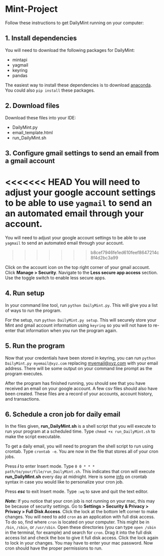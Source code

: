 # Mint-Project
Follow these instructions to get DailyMint running on your computer:

## __1. Install dependencies__
	
  You will need to download the following packages for DailyMint:

  * mintapi
  * yagmail
  * keyring
  * pandas

  The easiest way to install these dependencies is to download [anaconda](https://www.anaconda.com/products/individual). You could also `pip install` these packages.

## __2. Download files__
Download these files into your IDE:

  * DailyMint.py
  * email_template.html
  * run_DailyMint.sh
	
## __3. Configure gmail settings to send an email from a gmail account__
	
<<<<<<< HEAD
  You will need to adjust your google account settings to be able to use `yagmail` to send an an automated email through your account.
=======
  You will need to adjust your google account settings to be able to use `yagmail` to send an automated email through your account.
>>>>>>> b8cef7946fe1ed610feef8647214c8f4d2bc3a99
  
  Click on the account icon on the top right corner of your gmail account. Click __Manage > Security__. Navigate to the __Less secure app access__ section. Use the toggle switch to enable less secure apps.

## __4. Run setup__

In your command line tool, run `python DailyMint.py`. This will give you a list of ways to run the program. 

For the setup, run `python DailyMint.py setup`. This will securely store your Mint and gmail account information using `keyring` so you will not have to re-enter that information when you run the program again.

## __5. Run the program__
Now that your credentials have been stored in keyring, you can run `python DailyMint.py myemail@xyz.com` replacing myemail@xyz.com with your email address. There will be some output on your command line prompt as the program executes. 
  
  After the program has finished running, you should see that you have received an email on your google account. A few csv files should also have been created. These files are a record of your accounts, account history, and transactions.

## __6. Schedule a cron job for daily email__
In the files given, __run_DailyMint.sh__ is a shell script that you will execute to run your program at a scheduled time. Type `chmod +x run_DailyMint.sh` to make the script executable.

To get a daily email, you will need to program the shell script to run using crontab. Type `crontab -e`. You are now in the file that stores all of your cron jobs. 

Press ___i___ to enter Insert mode. Type `0 0 * * * path/to/your/file/run_DailyMint.sh`. This indicates that cron will execute __run_DailyMint.sh__ every day at midnight. Here is some [info](https://crontab.guru/) on crontab syntax in case you would like to personalize your cron job.

Press ___esc___ to exit Insert mode. Type `:wq` to save and quit the text editor.

___Note:___ If you notice that your cron job is not running on your mac, this may be because of security settings. Go to __Settings > Security & Privacy > Privacy > Full Disk Access__. Click the lock at the bottom left corner to make changes. You will need to add `cron` as an application with full disk access. To do so, find where `cron` is located on your computer. This might be in `/bin`, `/sbin`, or `/usr/sbin`. Open these directories (you can type `open /sbin` in the terminal, for example) and search for `cron`. Drag it into the full disk access list and check the box to give it full disk access. Click the lock again to lock in your changes. You may have to enter your mac password. Now cron should have the proper permissions to run.



